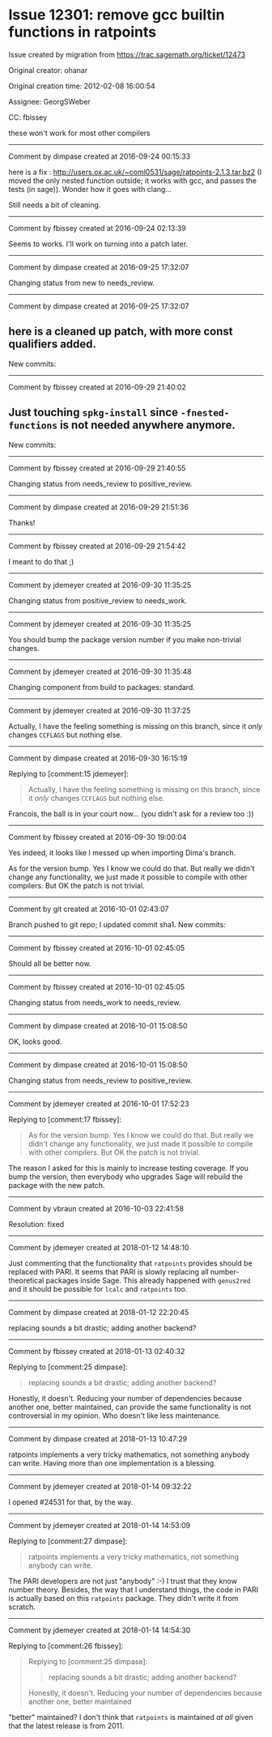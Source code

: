 # Issue 12301: remove gcc builtin functions in ratpoints

Issue created by migration from https://trac.sagemath.org/ticket/12473

Original creator: ohanar

Original creation time: 2012-02-08 16:00:54

Assignee: GeorgSWeber

CC:  fbissey

these won't work for most other compilers


---

Comment by dimpase created at 2016-09-24 00:15:33

here is a fix : http://users.ox.ac.uk/~coml0531/sage/ratpoints-2.1.3.tar.bz2
(I moved the only nested function outside; it works with gcc, and passes the tests (in sage)). Wonder how it goes with clang...

Still needs a bit of cleaning.


---

Comment by fbissey created at 2016-09-24 02:13:39

Seems to works. I'll work on turning into a patch later.


---

Comment by dimpase created at 2016-09-25 17:32:07

Changing status from new to needs_review.


---

Comment by dimpase created at 2016-09-25 17:32:07

here is a cleaned up patch, with more const qualifiers added.
----
New commits:


---

Comment by fbissey created at 2016-09-29 21:40:02

Just touching `spkg-install` since `-fnested-functions` is not needed anywhere anymore.
----
New commits:


---

Comment by fbissey created at 2016-09-29 21:40:55

Changing status from needs_review to positive_review.


---

Comment by dimpase created at 2016-09-29 21:51:36

Thanks!


---

Comment by fbissey created at 2016-09-29 21:54:42

I meant to do that ;)


---

Comment by jdemeyer created at 2016-09-30 11:35:25

Changing status from positive_review to needs_work.


---

Comment by jdemeyer created at 2016-09-30 11:35:25

You should bump the package version number if you make non-trivial changes.


---

Comment by jdemeyer created at 2016-09-30 11:35:48

Changing component from build to packages: standard.


---

Comment by jdemeyer created at 2016-09-30 11:37:25

Actually, I have the feeling something is missing on this branch, since it _only_ changes `CCFLAGS` but nothing else.


---

Comment by dimpase created at 2016-09-30 16:15:19

Replying to [comment:15 jdemeyer]:
> Actually, I have the feeling something is missing on this branch, since it _only_ changes `CCFLAGS` but nothing else.

Francois, the ball is in your court now... (you didn't ask for a review too :))


---

Comment by fbissey created at 2016-09-30 19:00:04

Yes indeed, it looks like I messed up when importing Dima's branch.

As for the version bump. Yes I know we could do that. But really we didn't change any functionality, we just made it possible to compile with other compilers. But OK the patch is not trivial.


---

Comment by git created at 2016-10-01 02:43:07

Branch pushed to git repo; I updated commit sha1. New commits:


---

Comment by fbissey created at 2016-10-01 02:45:05

Should all be better now.


---

Comment by fbissey created at 2016-10-01 02:45:05

Changing status from needs_work to needs_review.


---

Comment by dimpase created at 2016-10-01 15:08:50

OK, looks good.


---

Comment by dimpase created at 2016-10-01 15:08:50

Changing status from needs_review to positive_review.


---

Comment by jdemeyer created at 2016-10-01 17:52:23

Replying to [comment:17 fbissey]:
> As for the version bump. Yes I know we could do that. But really we didn't change any functionality, we just made it possible to compile with other compilers. But OK the patch is not trivial.

The reason I asked for this is mainly to increase testing coverage. If you bump the version, then everybody who upgrades Sage will rebuild the package with the new patch.


---

Comment by vbraun created at 2016-10-03 22:41:58

Resolution: fixed


---

Comment by jdemeyer created at 2018-01-12 14:48:10

Just commenting that the functionality that `ratpoints` provides should be replaced with PARI. It seems that PARI is slowly replacing all number-theoretical packages inside Sage. This already happened with `genus2red` and it should be possible for `lcalc` and `ratpoints` too.


---

Comment by dimpase created at 2018-01-12 22:20:45

replacing sounds a bit drastic; adding another backend?


---

Comment by fbissey created at 2018-01-13 02:40:32

Replying to [comment:25 dimpase]:
> replacing sounds a bit drastic; adding another backend?

Honestly, it doesn't. Reducing your number of dependencies because another one, better maintained, can provide the same functionality is not controversial in my opinion. Who doesn't like less maintenance.


---

Comment by dimpase created at 2018-01-13 10:47:29

ratpoints implements a very tricky mathematics, not something anybody can write. Having more than one implementation is a blessing.


---

Comment by jdemeyer created at 2018-01-14 09:32:22

I opened #24531 for that, by the way.


---

Comment by jdemeyer created at 2018-01-14 14:53:09

Replying to [comment:27 dimpase]:
> ratpoints implements a very tricky mathematics, not something anybody can write.

The PARI developers are not just "anybody" :-) I trust that they know number theory. Besides, the way that I understand things, the code in PARI is actually based on this `ratpoints` package. They didn't write it from scratch.


---

Comment by jdemeyer created at 2018-01-14 14:54:30

Replying to [comment:26 fbissey]:
> Replying to [comment:25 dimpase]:
> > replacing sounds a bit drastic; adding another backend?
> 
> Honestly, it doesn't. Reducing your number of dependencies because another one, better maintained

"better" maintained? I don't think that `ratpoints` is maintained _at all_ given that the latest release is from 2011.
